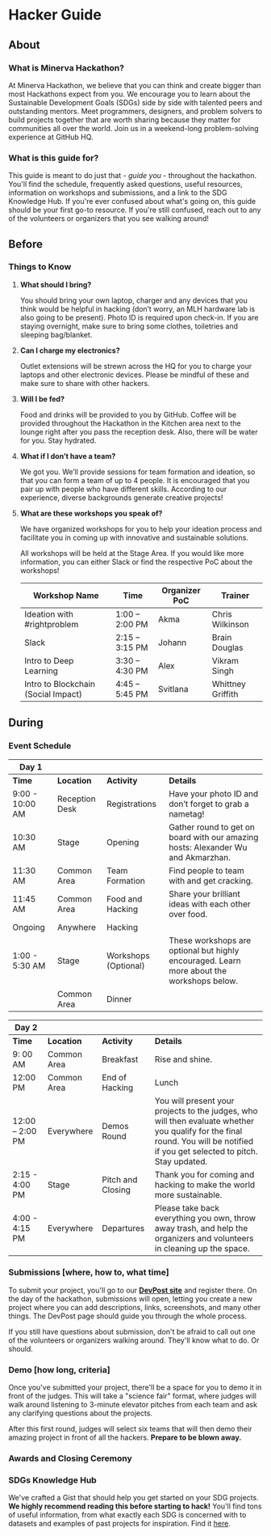 # Hacker Guide

## About 
### What is Minerva Hackathon?
At Minerva Hackathon, we believe that you can think and create bigger than most Hackathons expect from you. We encourage you to learn about the Sustainable Development Goals (SDGs) side by side with talented peers and outstanding mentors. Meet programmers, designers, and problem solvers to build projects together that are worth sharing because they matter for communities all over the world. Join us in a weekend-long problem-solving experience at GitHub HQ.

### What is this guide for?
This guide is meant to do just that - _guide you_ - throughout the hackathon. You'll find the schedule, frequently asked questions, useful resources, information on workshops and submissions, and a link to the SDG Knowledge Hub. If you're ever confused about what's going on, this guide should be your first go-to resource. If you're still confused, reach out to any of the volunteers or organizers that you see walking around!

## Before
### Things to Know
1. **What should I bring?**
    
    You should bring your own laptop, charger and any devices that you think would be helpful in hacking (don’t worry, an MLH     hardware lab is also going to be present). Photo ID is required upon check-in. If you are staying overnight, make sure to     bring some clothes, toiletries and sleeping bag/blanket.
    
2. **Can I charge my electronics?**
    
    Outlet extensions will be strewn across the HQ for you to charge your laptops and other electronic devices. Please be mindful of these and make sure to share with other hackers.  

3. **Will I be fed?**
    
    Food and drinks will be provided to you by GitHub. Coffee will be provided throughout the Hackathon in the Kitchen area next to the lounge right after you pass the reception desk. Also, there will be water for you. Stay hydrated. 

4. **What if I don’t have a team?** 
    
    We got you. We’ll provide sessions for team formation and ideation, so that you can form a team of up to 4 people. It is encouraged that you pair up with people who have different skills. According to our experience, diverse backgrounds generate creative projects!
    
5. **What are these workshops you speak of?**
    
    We have organized workshops for you to help your ideation process and facilitate you in coming up with innovative and sustainable solutions. 
    
    All workshops will be held at the Stage Area. If you would like more information,  you can either Slack or find the respective PoC about the workshops!
    
    | **Workshop Name** | **Time** | **Organizer PoC** | **Trainer** |
    |-------------------------------------|----------------|-------------------|-------------------|
    | Ideation with #rightproblem | 1:00 – 2:00 PM | Akma | Chris Wilkinson |
    | Slack | 2:15 – 3:15 PM | Johann | Brain Douglas |
    | Intro to Deep Learning | 3:30 – 4:30 PM | Alex | Vikram Singh |
    | Intro to Blockchain (Social Impact) | 4:45 – 5:45 PM | Svitlana | Whittney Griffith |
  

## During 
### Event Schedule 
| Day 1 |  |  |  |
|-----------------|----------------|----------------------|-------------------------------------------------------------------------------------------|
| **Time** | **Location** | **Activity** | **Details** |
| 9:00 - 10:00 AM | Reception Desk | Registrations | Have your photo ID and don’t forget to grab a nametag! |
| 10:30 AM | Stage | Opening | Gather round to get on board with our amazing hosts: Alexander Wu and Akmarzhan. |
| 11:30 AM | Common Area | Team Formation | Find people to team with and get cracking. |
| 11:45 AM | Common Area | Food and Hacking | Share your brilliant ideas with each other over food. |
| Ongoing | Anywhere | Hacking |  |
| 1:00 - 5:30 AM | Stage | Workshops (Optional) | These workshops are optional but highly encouraged. Learn more about the workshops below. |
|  | Common Area | Dinner |  |

| Day 2 |  |  |  |
|-----------------|--------------|------------------------|--------------------------------------------------------------------------------------------------------------------------------------------------------------------------------|
| **Time** | **Location** | **Activity** | **Details** |
| 9: 00 AM | Common Area | Breakfast | Rise and shine. |
| 12:00 PM | Common Area | End of Hacking | Lunch | By this time, you should have submitted your project and must be ready to present. Get some food to re-energize. |
| 12:00 – 2:00 PM | Everywhere | Demos Round | You will present your projects to the judges, who will then evaluate whether you qualify for the final round. You will be notified if you get selected to pitch. Stay updated. |
| 2:15 - 4:00 PM | Stage | Pitch and Closing | Thank you for coming and hacking to make the world more sustainable. |
| 4:00 - 4:15 PM | Everywhere | Departures | Please take back everything you own, throw away trash, and help the organizers and volunteers in cleaning up the space. |


### Submissions [where, how to, what time]
To submit your project, you'll go to our [**DevPost site**](https://minervahackathon.devpost.com/) and register there. On the day of the hackathon, submissions will open, letting you create a new project where you can add descriptions, links, screenshots, and many other things. The DevPost page should guide you through the whole process.

If you still have questions about submission, don't be afraid to call out one of the volunteers or organizers walking around. They'll know what to do. Or should.

### Demo [how long, criteria] 
Once you've submitted your project, there'll be a space for you to demo it in front of the judges. This will take a "science fair" format, where judges will walk around listening to 3-minute elevator pitches from each team and ask any clarifying questions about the projects. 

After this first round, judges will select six teams that will then demo their amazing project in front of all the hackers. **Prepare to be blown away.**

### Awards and Closing Ceremony 


### SDGs Knowledge Hub
We've crafted a Gist that should help you get started on your SDG projects. **We highly recommend reading this before starting to hack!** You'll find tons of useful information, from what exactly each SDG is concerned with to datasets and examples of past projects for inspiration. Find it [here](https://gist.github.com/MinervaHackathon/80d218929e2eca98abb8e791cf13c684).
 
